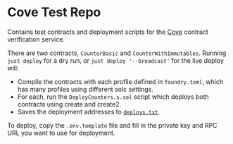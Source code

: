 # Cove Test Repo

Contains test contracts and deployment scripts for the [Cove](https://github.com/ScopeLift/cove-backend) contract verification service.

There are two contracts, `CounterBasic` and `CounterWithImmutables`.
Running `just deploy` for a dry run, or `just deploy '--broadcast'` for the live deploy will:

- Compile the contracts with each profile defined in `foundry.toml`, which has many profiles using different solc settings.
- For each, run the `DeployCounters.s.sol` script which deploys both contracts using create and create2.
- Saves the deployment addresses to [`deploys.txt`](./deploys.txt).

To deploy, copy the `.env.template` file and fill in the private key and RPC URL you want to use for deployment.
